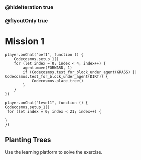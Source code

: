 ### @hideIteration true
### @flyoutOnly true
# Mission 1
```blocks
player.onChat("oef1", function () {
    Codecosmos.setup_1()
    for (let index = 0; index < 4; index++) {
        agent.move(FORWARD, 1)
        if (Codecosmos.test_for_block_under_agent(GRASS) || Codecosmos.test_for_block_under_agent(DIRT)) {
            Codecosmos.place_tree()
        }
    }
})
```

```template
player.onChat("level1", function () {
Codecosmos.setup_1()
 for (let index = 0; index < 21; index++) {
      
}
})
```

## Planting Trees

Use the learning platform to solve the exercise.
